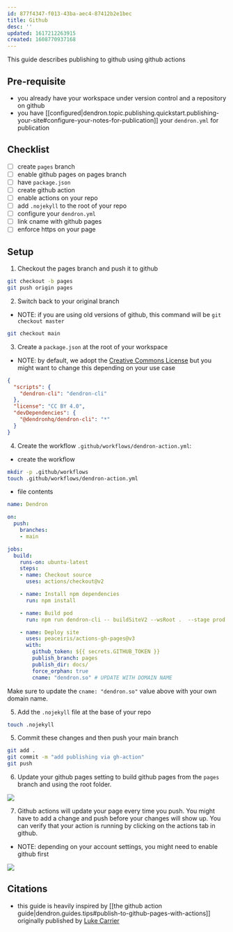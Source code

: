```yaml
---
id: 877f4347-f013-43ba-aec4-87412b2e1bec
title: Github
desc: ''
updated: 1617212263915
created: 1608770937168
---
```

This guide describes publishing to github using github actions

## Pre-requisite

- you already have your workspace under version control and a repository on github
- you have [[configured|dendron.topic.publishing.quickstart.publishing-your-site#configure-your-notes-for-publication]] your `dendron.yml` for publication


## Checklist
- [ ] create `pages` branch
- [ ] enable github pages on pages branch
- [ ] have `package.json`
- [ ] create github action 
- [ ] enable actions on your repo
- [ ] add `.nojekyll` to the root of your repo
- [ ] configure your `dendron.yml` 
- [ ] link cname with github pages
- [ ] enforce https on your page 

## Setup

1. Checkout the pages branch and push it to github

```bash
git checkout -b pages
git push origin pages
```

2. Switch back to your original branch

- NOTE: if you are using old versions of github, this command will be `git checkout master`

```bash
git checkout main
```

3. Create a `package.json` at the root of your workspace

- NOTE: by default, we adopt the [Creative Commons License](https://creativecommons.org/licenses/by/4.0/legalcode) but you might want to change this depending on your use case

```json
{
  "scripts": {
    "dendron-cli": "dendron-cli"
  },
  "license": "CC BY 4.0",
  "devDependencies": {
    "@dendronhq/dendron-cli": "*"
  }
}
```

4. Create the workflow `.github/workflows/dendron-action.yml`:
  - create the workflow
```sh
mkdir -p .github/workflows
touch .github/workflows/dendron-action.yml
```
  - file contents
```yml
name: Dendron

on:
  push:
    branches:
    - main

jobs:
  build:
    runs-on: ubuntu-latest
    steps:
    - name: Checkout source
      uses: actions/checkout@v2

    - name: Install npm dependencies
      run: npm install

    - name: Build pod
      run: npm run dendron-cli -- buildSiteV2 --wsRoot .  --stage prod

    - name: Deploy site
      uses: peaceiris/actions-gh-pages@v3
      with:
        github_token: ${{ secrets.GITHUB_TOKEN }}
        publish_branch: pages
        publish_dir: docs/
        force_orphan: true
        cname: "dendron.so" # UPDATE WITH DOMAIN NAME

```

Make sure to update the `cname: "dendron.so"` value above with your own domain name.

5. Add the `.nojekyll` file at the base of your repo

```sh
touch .nojekyll
```

5. Commit these changes and then push your main branch

```bash
git add .
git commit -m "add publishing via gh-action"
git push 
```

6. Update your github pages setting to build github pages from the `pages` branch and using the root folder. 

![](https://foundation-prod-assetspublic53c57cce-8cpvgjldwysl.s3-us-west-2.amazonaws.com/assets/images/publishv2.pages.jpg)

7. Github actions will update your page every time you push. You might have to add a change and push before your changes will show up. You can verify that your action is running by clicking on the actions tab in github. 
- NOTE: depending on your account settings, you might need to enable github first

![](https://foundation-prod-assetspublic53c57cce-8cpvgjldwysl.s3-us-west-2.amazonaws.com/assets/images/publishv2.actions.jpg)

## Citations

- this guide is heavily inspired by [[the github action guide|dendron.guides.tips#publish-to-github-pages-with-actions]] originally published by [Luke Carrier](https://github.com/LukeCarrier)

